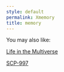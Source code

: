 ```yaml
---
style: default
permalink: Xmemory
title: memory
---
```

You may also like:

[Life in the Multiverse](http://scp-wiki.net/life-in-the-multiverse)

[SCP-997](http://scp-wiki.net/scp-997)

